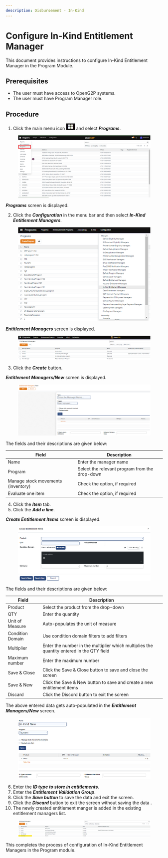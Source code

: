 ```yaml
---
description: Disbursement - In-Kind
---
```


# Configure In-Kind Entitlement Manager

This document provides instructions to configure In-Kind Entitlement Manager in the Program Module.

## Prerequisites

* The user must have access to OpenG2P systems.
* The user must have Program Manager role.

## Procedure

1. Click the main menu icon ![](../../../../../.gitbook/assets/main-menu.png) and select _**Programs**_.

<figure><img src="../../../../../.gitbook/assets/menu-program.png" alt=""><figcaption></figcaption></figure>

_**Programs**_ screen is displayed.

2. Click the _**Configuration**_ in the menu bar and then select _**In-Kind Entitlement Managers**_.

<figure><img src="../../../../../.gitbook/assets/in-kind-entitlement-manager.png" alt=""><figcaption></figcaption></figure>

_**Entitlement Managers**_ screen is displayed.

<figure><img src="../../../../../.gitbook/assets/entitlement-managers.png" alt=""><figcaption></figcaption></figure>

3. Click the _**Create**_ button.

_**Entitlement Managers/New**_ screen is displayed.

<figure><img src="../../../../../.gitbook/assets/entitlement-managers-new-fields.png" alt=""><figcaption></figcaption></figure>

The fields and their descriptions are given below:

| Field                              | Description                                    |
| ---------------------------------- | ---------------------------------------------- |
| Name                               | Enter the manager name                         |
| Program                            | Select the relevant program from the drop-down |
| Manage stock movements (inventory) | Check the option, if required                  |
| Evaluate one item                  | Check the option, if required                  |

4. Click the _**Item**_ tab.
5. Click the _**Add a line**_.

_**Create Entitlement Items**_ screen is displayed.

<figure><img src="../../../../../.gitbook/assets/create-entitlement-items.png" alt=""><figcaption></figcaption></figure>

The fields and their descriptions are given below:

| Field            | Description                                                                               |
| ---------------- | ----------------------------------------------------------------------------------------- |
| Product          | Select the product from the drop-down                                                     |
| QTY              | Enter the quantity                                                                        |
| Unit of Measure  | Auto-populates the unit of measure                                                        |
| Condition Domain | Use condition domain filters to add filters                                               |
| Multiplier       | Enter the number in the multiplier which multiplies the quantity entered in the QTY field |
| Maximum number   | Enter the maximum number                                                                  |
| Save & Close     | Click the Save & Close button to save and close the screen                                |
| Save & New       | Click the Save & New button to save and create a new entitlement items                    |
| Discard          | Click the Discord button to exit the screen                                               |

The above entered data gets auto-populated in the _**Entitlement Managers/New**_ screen.

<figure><img src="../../../../../.gitbook/assets/auto-populates-data (1).png" alt=""><figcaption></figcaption></figure>

6. Enter the _**ID type to store in entitlements**_.
7. Enter the _**Entitlement Validation Group**_.
8. Click the _**Save button**_ to save the data and exit the screen.
9. Click the _**Discard**_ button to exit the screen without saving the data .
10. The newly created entitlement manger is added in the existing entitlement managers list.

<figure><img src="../../../../../.gitbook/assets/configured-entitlement-managers.png" alt=""><figcaption></figcaption></figure>

This completes the process of configuration of In-Kind Entitlement Managers in the Program module.

